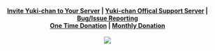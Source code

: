 <p align="center">
  <b>
  <a href="https://discordapp.com/oauth2/authorize?&client_id=161620224305528833&scope=bot&permissions=67365888">Invite Yuki-chan to Your Server</a> |
  <a href="https://discord.gg/0lBiROCNVaGw5Eqk">Yuki-chan Offical Support Server</a> |
  <a href="https://github.com/hsiW/WishBot/issues">Bug/Issue Reporting</a><br>
  <a href="https://www.paypal.me/WishBot">One Time Donation</a> |
  <a href="https://patreon.com/WishBot">Monthly Donation</a>
  </b><br><br>
  <img src="http://i.imgur.com/sJ5QMWs.png">
</p>